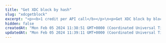 ```yaml
---
title: "Get XDC block by hash"
slug: "xdcgetblock"
excerpt: "<p><b>1 credit per API call</b></p>\n<p>Get XDC block by block hash or block number.</p>"
hidden: false
createdAt: "Mon Feb 05 2024 11:38:51 GMT+0000 (Coordinated Universal Time)"
updatedAt: "Mon Feb 05 2024 11:39:11 GMT+0000 (Coordinated Universal Time)"
---
```

